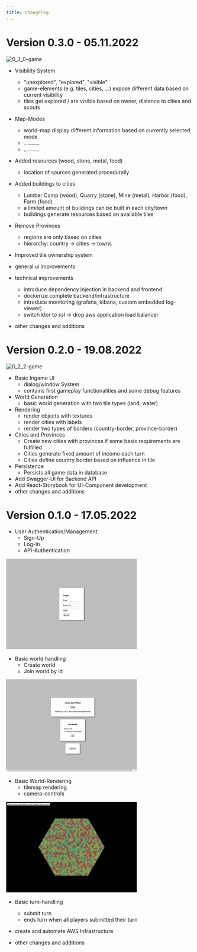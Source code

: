 ```yaml
---
title: Changelog
---
```


# Version 0.3.0 - 05.11.2022

<img src="D:\LukasRuegner\Programmieren\Workspace\strategy-game\documentation\markdown\changelog\0_3_0-game.png" alt="0_3_0-game" style="max-width: 70%;" />

- Visibility System
  - "unexplored", "explored", "visible"
  - game-elements (e.g. tiles, cities, ...) expose different data based on current visibility
  - tiles get explored / are visible based on owner, distance to cities and scouts 
- Map-Modes
  - world-map display different information based on currently selected mode
  - <img src="D:\LukasRuegner\Programmieren\Workspace\strategy-game\documentation\markdown\changelog\0_3_0-mapmode_cities.png" alt="0_3_0-mapmode_cities" style="zoom:25%;" />
  - <img src="D:\LukasRuegner\Programmieren\Workspace\strategy-game\documentation\markdown\changelog\0_3_0-mapmode_resources.png" alt="0_3_0-mapmode_cities" style="zoom:25%;" />

- Added resources (wood, stone, metal, food)
  - location of sources generated procedurally

- Added buildings to cities
  - Lumber Camp (wood), Quarry (stone), Mine (metal), Harbor (food), Farm (food)
  - a limited amount of buildings can be built in each city/town
  - buildings generate resources based on available tiles
- Remove Provinces
  - regions are only based on cities
  - hierarchy: country -> cities -> towns
- Improved tile ownership system

- general ui improvements
- technical improvements
  - introduce dependency injection in backend and frontend
  - dockerize complete backend/infrastructure
  - introduce monitoring (grafana, kibana, custom embedded log-viewer)
  - switch ktor to ssl -> drop aws application load balancer
- other changes and additions





# Version 0.2.0 - 19.08.2022

<img src="D:\LukasRuegner\Programmieren\Workspace\strategy-game\documentation\markdown\changelog\0_2_2-game.png" alt="0_2_2-game" style="max-width: 70%;" />

- Basic Ingame UI
  - dialog/window System
  - contains first gameplay functionalities and some debug features 
- World Generation
  - basic world generation with two tile types (land, water)
- Rendering
  - render objects with textures
  - render cities with labels
  - render two types of borders (country-border, province-border)
- Cities and Provinces
  - Create new cities with provinces if some basic requirements are fulfilled
  - Cities generate fixed amount of income each turn
  - Cities define country border based on influence in tile
- Persistence
  - Persists all game data in database
- Add Swagger-UI for Backend API
- Add React-Storybook for UI-Component development
- other changes and additions



# Version 0.1.0 - 17.05.2022

- User Authentication/Management
  - Sign-Up
  - Log-In
  - API-Authentication

<img src="0_1_0-login.png" alt="0_1_0-login" style="max-width: 70%;" />

- Basic world handling
  - Create world
  - Join world by id

<img src="0_1_0-home.png" alt="0_1_0-home" style="max-width: 70%;" />

- Basic World-Rendering
  - tilemap rendering
  - camera-controls

<img src="0_1_0-game.png" alt="0_1_0-game" style="max-width: 70%;" />

- Basic turn-handling

  - submit turn
  - ends turn when all players submitted their turn

- create and automate AWS Infrastructure

- other changes and additions

  